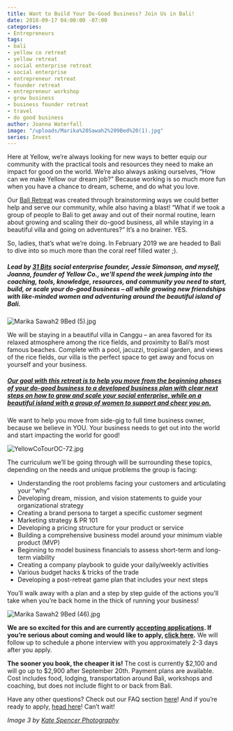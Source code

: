 ```yaml
---
title: Want to Build Your Do-Good Business? Join Us in Bali!
date: 2018-09-17 04:00:00 -07:00
categories:
- Entrepreneurs
tags:
- bali
- yellow co retreat
- yellow retreat
- social enterprise retreat
- social enterprise
- entrepreneur retreat
- founder retreat
- entrepreneur workshop
- grow business
- business founder retreat
- travel
- do good business
author: Joanna Waterfall
image: "/uploads/Marika%20Sawah2%209Bed%20(1).jpg"
series: Invest
---
```


Here at Yellow, we’re always looking for new ways to better equip our community with the practical tools and resources they need to make an impact for good on the world. We’re also always asking ourselves, “How can we make Yellow our dream job?” Because working is so much more fun when you have a chance to dream, scheme, and do what you love. 

Our [Bali Retreat](https://yellowco.co/retreats/bali/) was created through brainstorming ways we could better help and serve our community, while also having a blast! “What if we took a group of people to Bali to get away and out of their normal routine, learn about growing and scaling their do-good business, all while staying in a beautiful villa and going on adventures?” It’s a no brainer. YES.

So, ladies, that’s what we’re doing. In February 2019 we are headed to Bali to dive into so much more than the coral reef filled water ;).

##### Lead by [31 Bits](https://31bits.com/) social enterprise founder, Jessie Simonson, and myself, Joanna, founder of Yellow Co., we'll spend the week jumping into the coaching, tools, knowledge, resources, and community you need to start, build, or scale your do-good business – all while growing new friendships with like-minded women and adventuring around the beautiful island of Bali.

![Marika Sawah2 9Bed (5).jpg](/uploads/Marika%20Sawah2%209Bed%20(5).jpg)

We will be staying in a beautiful villa in Canggu – an area favored for its relaxed atmosphere among the rice fields, and proximity to Bali’s most famous beaches. Complete with a pool, jacuzzi, tropical garden, and views of the rice fields, our villa is the perfect space to get away and focus on yourself and your business.

##### [Our goal with this retreat is to help you move from the beginning phases of your do-good business to a developed business plan with clear next steps on how to grow and scale your social enterprise, while on a beautiful island with a group of women to support and cheer you on.](https://yellowco.co/retreats/bali/) 

We want to help you move from side-gig to full time business owner, because we believe in YOU. Your business needs to get out into the world and start impacting the world for good!

![YellowCoTourOC-72.jpg](/uploads/YellowCoTourOC-72.jpg)

The curriculum we’ll be going through will be surrounding these topics, depending on the needs and unique problems the group is facing:

- Understanding the root problems facing your customers and articulating your “why” 
- Developing dream, mission, and vision statements to guide your organizational strategy
- Creating a brand persona to target a specific customer segment
- Marketing strategy & PR 101 
- Developing a pricing structure for your product or service 
- Building a comprehensive business model around your minimum viable product (MVP)
- Beginning to model business financials to assess short-term and long-term viability 
- Creating a company playbook to guide your daily/weekly activities 
- Various budget hacks & tricks of the trade 
- Developing a post-retreat game plan that includes your next steps

You’ll walk away with a plan and a step by step guide of the actions you’ll take when you’re back home in the thick of running your business!

![Marika Sawah2 9Bed (46).jpg](/uploads/Marika%20Sawah2%209Bed%20(46).jpg)

**We are so excited for this and are currently [accepting applications](https://yellowco.typeform.com/to/jIzB0Y). If you’re serious about coming and would like to apply, [click here](https://yellowco.typeform.com/to/jIzB0Y).** We will follow up to schedule a phone interview with you approximately 2-3 days after you apply.

**The sooner you book, the cheaper it is!** The cost is currently $2,100 and will go up to $2,900 after September 20th. Payment plans are available. Cost includes food, lodging, transportation around Bali, workshops and coaching, but does not include flight to or back from Bali.

Have any other questions? Check out our FAQ section [here](https://yellowco.co/retreats/bali/)! And if you’re ready to apply, [head here](https://yellowco.typeform.com/to/jIzB0Y)! Can’t wait!

_Image 3 by [Kate Spencer Photography](http://katespencerphoto.com/)_
